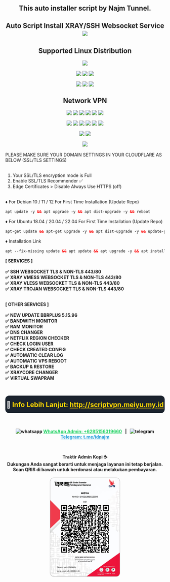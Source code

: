  <p align="center">

<h2 align="center">
This auto installer script by Najm Tunnel.
</h2>

<h2 align="center">
Auto Script Install XRAY/SSH Websocket Service
<img src="https://img.shields.io/badge/Release-v3.0-red.svg"></h2>

</p> 
<h2 align="center"> Supported Linux Distribution</h2>
<p align="center">
 <img src="https://d33wubrfki0l68.cloudfront.net/5911c43be3b1da526ed609e9c55783d9d0f6b066/9858b/assets/img/debian-ubuntu-hover.png"width="200"></p>
 
<p align="center">
 <img src="https://img.shields.io/static/v1?style=for-the-badge&logo=debian&label=Debian%2010&message=Buster&color=purple">
 <img src="https://img.shields.io/static/v1?style=for-the-badge&logo=debian&label=Debian%2011&message=Bullseye&color=purple">
 <img src="https://img.shields.io/static/v1?style=for-the-badge&logo=debian&label=Debian%2012&message=Bookworm&color=purple">
</p>

<p align="center">
 <img src="https://img.shields.io/static/v1?style=for-the-badge&logo=ubuntu&label=Ubuntu%2018&message=Lts&color=red">
 <img src="https://img.shields.io/static/v1?style=for-the-badge&logo=ubuntu&label=Ubuntu%2020&message=Lts&color=red">
 <img src="https://img.shields.io/static/v1?style=for-the-badge&logo=ubuntu&label=Ubuntu%2022&message=Lts&color=red">
</p>

<h2 align="center">Network VPN</h2>
<p align="center">
 <img src="https://img.shields.io/badge/Service-SSH_Over_Websocket-success.svg">
 <img src="https://img.shields.io/badge/Service-SSH_UDP_Custom-success.svg">
 <img src="https://img.shields.io/badge/Service-SSH_Dropbear-success.svg">
 <img src="https://img.shields.io/badge/Service-Stunnel4-success.svg">
 <img src="https://img.shields.io/badge/Service-Fail2Ban-brightgreen">
 <img src="https://img.shields.io/badge/Service-OpenVPN-brightgreen">
<p align="center">
 <img src="https://img.shields.io/badge/Service-XRAY_VLESS-success.svg"> 
 <img src="https://img.shields.io/badge/Service-XRAY_VMESS-success.svg"> 
 <img src="https://img.shields.io/badge/Service-XRAY_TROJAN-success.svg">
 <img src= "https://img.shields.io/badge/Service-Websocket-success.svg">
 <img src= "https://img.shields.io/badge/Service-GRPC-success.svg">
 <img src= "https://img.shields.io/badge/Service-Shadowsocks-success.svg">  
<p <p align="center"><img src="https://img.shields.io/badge/Service-Webmin-success.svg">
 <img src="https://img.shields.io/badge/Service-Helium-success.svg">
<p <p align="center"><img src="https://wangchujiang.com/sb/status/stable.svg">



PLEASE MAKE SURE YOUR DOMAIN SETTINGS IN YOUR CLOUDFLARE AS BELOW (SSL/TLS SETTINGS)<br>
<br>

1. Your SSL/TLS encryption mode is Full
2. Enable SSL/TLS Recommender ✅
3. Edge Certificates > Disable Always Use HTTPS (off)

<br>
♦️ For Debian 10 / 11 / 12 For First Time Installation (Update Repo) <br>
 
  ```html
 apt update -y && apt upgrade -y && apt dist-upgrade -y && reboot
  ```
  ♦️ For Ubuntu 18.04 / 20.04 / 22.04 For First Time Installation (Update Repo) <br>
  
  ```html
 apt-get update && apt-get upgrade -y && apt dist-upgrade -y && update-grub && reboot
 ```
♦️ Installation Link <br>

  ```html
apt --fix-missing update && apt update && apt upgrade -y && apt install -y bzip2 gzip coreutils screen dpkg wget vim curl nano zip unzip && wget -q http://scriptvpn.meiyu.my.id/setup.sh && chmod +x setup.sh && screen -S setup ./setup.sh
  ```
<b>

[ SERVICES ] <br>
<br>
✅ SSH WEBSOCKET TLS & NON-TLS 443/80<br>
✅ XRAY VMESS WEBSOCKET TLS & NON-TLS 443/80<br>
✅ XRAY VLESS WEBSOCKET TLS & NON-TLS 443/80<br>
✅ XRAY TROJAN WEBSOCKET TLS & NON-TLS 443/80<br>
<br>

[ OTHER SERVICES ] <br>
<br>
✅ NEW UPDATE BBRPLUS 5.15.96 <br>
✅ BANDWITH MONITOR <br>
✅ RAM MONITOR <br>
✅ DNS CHANGER <br>
✅ NETFLIX REGION CHECKER <br>
✅ CHECK LOGIN USER <br>
✅ CHECK CREATED CONFIG <br>
✅ AUTOMATIC CLEAR LOG <br>
✅ AUTOMATIC VPS REBOOT <br>
✅ BACKUP & RESTORE <br>
✅ XRAYCORE CHANGER <br>
✅ VIRTUAL SWAPRAM <br></br>


<h2 align="center" style="color:#fff;background:#1b232e;padding:16px 0 14px 0;border-radius:12px;"> 🔗 <span style="color:#ffd700;background:transparent;font-weight:bold;">Info Lebih Lanjut:</span> <a href="http://scriptvpn.meiyu.my.id" style="color:#ffd700;background:transparent;font-weight:bold;text-decoration:underline;">http://scriptvpn.meiyu.my.id</a> </h2> <br> <p align="center"> <img src="https://img.icons8.com/color/48/000000/whatsapp.png" width="28" alt="whatsapp"/> <b> <a href="https://wa.me/6285156319660" style="color:#25d366;" target="_blank">WhatsApp Admin: +6285156319660</a> </b> &nbsp; | &nbsp; <img src="https://img.icons8.com/color/48/000000/telegram-app--v1.png" width="28" alt="telegram"/> <b> <a href="https://t.me/idnajm" style="color:#229ed9;" target="_blank">Telegram: t.me/idnajm</a> </b> </p> <br> <p align="center"> <b>Traktir Admin Kopi ☕</b><br> Dukungan Anda sangat berarti untuk menjaga layanan ini tetap berjalan.<br> Scan QRIS di bawah untuk berdonasi atau melakukan pembayaran.<br><br> <img src="https://raw.githubusercontent.com/ica4me/vpnautoscript/refs/heads/main/qris.jpg" alt="QRIS Dukungan Admin" width="220" style="border-radius:12px;border:1.5px solid #ccc;background:#fff;"> </p>
